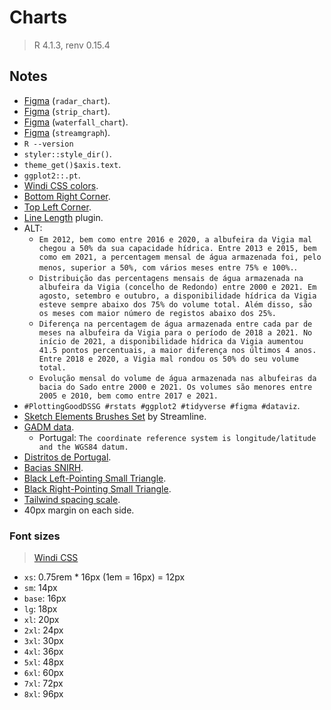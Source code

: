 # Charts

> R 4.1.3, renv 0.15.4

## Notes

- [Figma](https://www.figma.com/file/pn4SRRD9gUnYrNq7S9SbRh/radar_chart?node-id=0%3A1) (`radar_chart`).
- [Figma](https://www.figma.com/file/fashWaspUYpcRgGyy951N2/strip_chart?node-id=0%3A1) (`strip_chart`).
- [Figma](https://www.figma.com/file/AReVlbINgHXEUJD5YHSl8A/waterfall_chart?node-id=0%3A1) (`waterfall_chart`).
- [Figma](https://www.figma.com/file/yCCEWgHL8kgTCCbfGNpXwd/streamgraph?node-id=0%3A1) (`streamgraph`).
- `R --version`
- `styler::style_dir()`.
- `theme_get()$axis.text`.
- `ggplot2::.pt`.
- [Windi CSS colors](https://windicss.org/utilities/general/colors.html).
- [Bottom Right Corner](https://www.compart.com/en/unicode/U+231F).
- [Top Left Corner](https://www.compart.com/en/unicode/U+231C).
- [Line Length](https://www.figma.com/community/plugin/875546357676392881/Line-Length) plugin.
- ALT:
  - `Em 2012, bem como entre 2016 e 2020, a albufeira da Vigia mal chegou a 50% da sua capacidade hídrica. Entre 2013 e 2015, bem como em 2021, a percentagem mensal de água armazenada foi, pelo menos, superior a 50%, com vários meses entre 75% e 100%.`.
  - `Distribuição das percentagens mensais de água armazenada na albufeira da Vigia (concelho de Redondo) entre 2000 e 2021. Em agosto, setembro e outubro, a disponibilidade hídrica da Vigia esteve sempre abaixo dos 75% do volume total. Além disso, são os meses com maior número de registos abaixo dos 25%.`
  - `Diferença na percentagem de água armazenada entre cada par de meses na albufeira da Vigia para o período de 2018 a 2021. No início de 2021, a disponibilidade hídrica da Vigia aumentou 41.5 pontos percentuais, a maior diferença nos últimos 4 anos. Entre 2018 e 2020, a Vigia mal rondou os 50% do seu volume total.`
  - `Evolução mensal do volume de água armazenada nas albufeiras da bacia do Sado entre 2000 e 2021. Os volumes são menores entre 2005 e 2010, bem como entre 2017 e 2021.`
- `#PlottingGoodDSSG #rstats #ggplot2 #tidyverse #figma #dataviz`.
- [Sketch Elements Brushes Set](https://www.figma.com/community/file/1088571331676113926) by Streamline.
- [GADM data](https://gadm.org/download_country.html).
  - Portugal: `The coordinate reference system is longitude/latitude and the WGS84 datum.`
- [Distritos de Portugal](https://dados.gov.pt/en/datasets/distritos-de-portugal/).
- [Bacias SNIRH](https://dados.gov.pt/pt/datasets/atlas-da-agua-bacias-snirh/).
- [Black Left-Pointing Small Triangle](https://www.compart.com/en/unicode/U+25C2).
- [Black Right-Pointing Small Triangle](https://www.compart.com/en/unicode/U+25B8).
- [Tailwind spacing scale](https://tailwindcss.com/docs/customizing-spacing#default-spacing-scale).
- 40px margin on each side.

### Font sizes

> [Windi CSS](https://windicss.org/utilities/general/typography.html#font-size)

- `xs`: 0.75rem \* 16px (1em = 16px) = 12px
- `sm`: 14px
- `base`: 16px
- `lg`: 18px
- `xl`: 20px
- `2xl`: 24px
- `3xl`: 30px
- `4xl`: 36px
- `5xl`: 48px
- `6xl`: 60px
- `7xl`: 72px
- `8xl`: 96px
